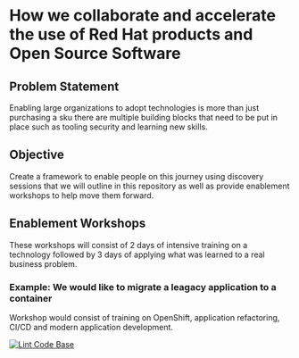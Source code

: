 # How we collaborate and accelerate the use of Red Hat products and Open Source Software

## Problem Statement

Enabling large organizations to adopt technologies is more than just purchasing a sku there are multiple building blocks that need to be put in place such as tooling security and learning new skills.

## Objective

Create a framework to enable people on this journey using discovery sessions that we will outline in this repository as well as provide enablement workshops to help move them forward.

## Enablement Workshops

These workshops will consist of 2 days of intensive training on a technology followed by 3 days of applying what was learned to a real business problem.

### Example: We would like to migrate a leagacy application to a container

Workshop would consist of training on OpenShift, application refactoring, CI/CD and modern application development.


[![Lint Code Base](https://github.com/redhat-energy-pod/and-how-we-enable/workflows/Lint%20Code%20Base/badge.svg)](https://github.com/redhat-energy-pod/and-how-we-enable/actions)

